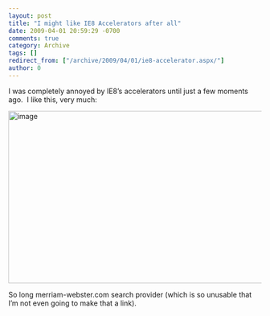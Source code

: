 ```yaml
---
layout: post
title: "I might like IE8 Accelerators after all"
date: 2009-04-01 20:59:29 -0700
comments: true
category: Archive
tags: []
redirect_from: ["/archive/2009/04/01/ie8-accelerator.aspx/"]
author: 0
---
```

<!-- more -->
<p>I was completely annoyed by IE8’s accelerators until just a few moments ago.  I like this, very much:</p>  <p><img style="border-bottom: 0px; border-left: 0px; display: inline; border-top: 0px; border-right: 0px" title="image" border="0" alt="image" src="http://blog.jeffhandley.com/images/blog_jeffhandley_com/WindowsLiveWriter/ImightlikeIE8Acceleratorsafterall_C4BF/image_3.png" width="585" height="343" /> </p>  <p>So long merriam-webster.com search provider (which is so unusable that I’m not even going to make that a link).</p>

